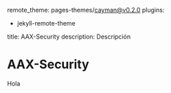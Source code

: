 remote_theme: pages-themes/cayman@v0.2.0
plugins:
- jekyll-remote-theme

title: AAX-Security
description: Descripción

# AAX-Security

Hola

